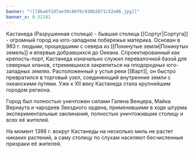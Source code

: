 ```yaml
---
banner: "![[8ba6f2d7ae39c86f6c938b2071c52a06.jpg]]"
banner_x: 0.52181
---
```

Кастанеда (Разрушенная столица) - бывшая столица [[Сортуг|Сортуга]] - огромный город на юго-западном побережье материка. Основан в 983 г. людьми, прошедшими с севера из [[Покинутые земли|Покинутых земель]] и впервые добравшихся до Океана. Спроектированный как крепость-порт, Кастанеда изначально служил перевалочной базой для северных кланов, стремившихся закрепиться на плодородных юго-западных землях. Расположенный у устья реки [[Варт]], он быстро превратился в торговый узел, соединяющий внутренние земли с океанскими путями. Уже к XII веку Кастанеда стала крупнейшим городом региона.

Город был полностью уничтожен силами Галена Венцера, Майка Вернаута и чародеев Звездного ордена, применившими в ходе штурма экспериментальные заклинания, полностью уничтожившие столицу и всех её жителей. 

На момент 1398 г. вокруг Кастанеды на несколько миль не растет никаких растений, а саму столицу по слухам населяют бесчисленные призраки её жителей.



